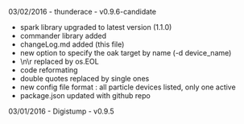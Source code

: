 03/02/2016 - thunderace - v0.9.6-candidate
- spark library upgraded to latest version (1.1.0)
- commander library added 
- changeLog.md added (this file)
- new option to specify the oak target by name (-d device_name)
- \n\r replaced by os.EOL
- code reformating
- double quotes replaced by single ones
- new config file format : all particle devices listed, only one active
- package.json updated with github repo

03/01/2016 - Digistump - v0.9.5